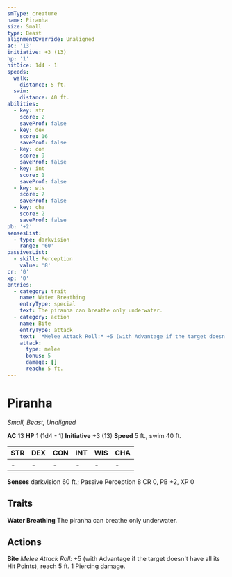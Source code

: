 ```yaml
---
smType: creature
name: Piranha
size: Small
type: Beast
alignmentOverride: Unaligned
ac: '13'
initiative: +3 (13)
hp: '1'
hitDice: 1d4 - 1
speeds:
  walk:
    distance: 5 ft.
  swim:
    distance: 40 ft.
abilities:
  - key: str
    score: 2
    saveProf: false
  - key: dex
    score: 16
    saveProf: false
  - key: con
    score: 9
    saveProf: false
  - key: int
    score: 1
    saveProf: false
  - key: wis
    score: 7
    saveProf: false
  - key: cha
    score: 2
    saveProf: false
pb: '+2'
sensesList:
  - type: darkvision
    range: '60'
passivesList:
  - skill: Perception
    value: '8'
cr: '0'
xp: '0'
entries:
  - category: trait
    name: Water Breathing
    entryType: special
    text: The piranha can breathe only underwater.
  - category: action
    name: Bite
    entryType: attack
    text: '*Melee Attack Roll:* +5 (with Advantage if the target doesn''t have all its Hit Points), reach 5 ft. 1 Piercing damage.'
    attack:
      type: melee
      bonus: 5
      damage: []
      reach: 5 ft.
---
```


# Piranha
*Small, Beast, Unaligned*

**AC** 13
**HP** 1 (1d4 - 1)
**Initiative** +3 (13)
**Speed** 5 ft., swim 40 ft.

| STR | DEX | CON | INT | WIS | CHA |
| --- | --- | --- | --- | --- | --- |
| - | - | - | - | - | - |

**Senses** darkvision 60 ft.; Passive Perception 8
CR 0, PB +2, XP 0

## Traits

**Water Breathing**
The piranha can breathe only underwater.

## Actions

**Bite**
*Melee Attack Roll:* +5 (with Advantage if the target doesn't have all its Hit Points), reach 5 ft. 1 Piercing damage.
